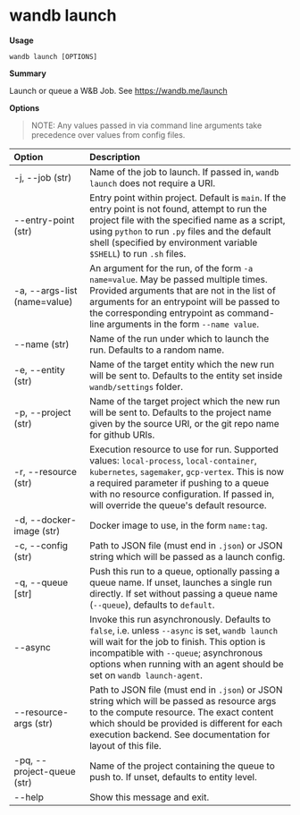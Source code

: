 # wandb launch

**Usage**

`wandb launch [OPTIONS]`

**Summary**

Launch or queue a W&B Job. See https://wandb.me/launch

**Options**

> NOTE: Any values passed in via command line arguments take precedence over values from config files.

| **Option**                   | **Description**                                                                                                                                                                                                                                                                    |
| :--------------------------- | :--------------------------------------------------------------------------------------------------------------------------------------------------------------------------------------------------------------------------------------------------------------------------------- |
| -j, --job (str)              | Name of the job to launch. If passed in, `wandb launch` does not require a URI.                                                                                                                                                                                                    |
| --entry-point (str)          | Entry point within project. Default is `main`. If the entry point is not found, attempt to run the project file with the specified name as a script, using `python` to run `.py` files and the default shell (specified by environment variable `$SHELL`) to run `.sh` files.      |
| -a, --args-list (name=value) | An argument for the run, of the form `-a name=value`. May be passed multiple times. Provided arguments that are not in the list of arguments for an entrypoint will be passed to the corresponding entrypoint as command-line arguments in the form `--name value`.                |
| --name (str)                 | Name of the run under which to launch the run. Defaults to a random name.                                                                                                                                                                                                          |
| -e, --entity (str)           | Name of the target entity which the new run will be sent to. Defaults to the entity set inside `wandb/settings` folder.                                                                                                                                                            |
| -p, --project (str)          | Name of the target project which the new run will be sent to. Defaults to the project name given by the source URI, or the git repo name for github URIs.                                                                                                                          |
| -r, --resource (str)         | Execution resource to use for run. Supported values: `local-process`, `local-container`, `kubernetes`, `sagemaker`, `gcp-vertex`. This is now a required parameter if pushing to a queue with no resource configuration. If passed in, will override the queue's default resource. |
| -d, --docker-image (str)     | Docker image to use, in the form `name:tag`.                                                                                                                                                                                                                                       |
| -c, --config (str)           | Path to JSON file (must end in `.json`) or JSON string which will be passed as a launch config.                                                                                                                                                                                    |
| -q, --queue [str]            | Push this run to a queue, optionally passing a queue name.  If unset, launches a single run directly. If set without passing a queue name (`--queue`), defaults to `default`.                                                                                                      |
| --async                      | Invoke this run asynchronously. Defaults to `false`, i.e. unless `--async` is set, `wandb launch` will wait for the job to finish. This option is incompatible with `--queue`; asynchronous options when running with an agent should be set on `wandb launch-agent`.              |
| --resource-args (str)        | Path to JSON file (must end in `.json`) or JSON string which will be passed as resource args to the compute resource. The exact content which should be provided is different for each execution backend. See documentation for layout of this file.                               |
| -pq, --project-queue (str)   | Name of the project containing the queue to push to. If unset, defaults to entity level.                                                                                                                                                                                           |
| --help                       | Show this message and exit.                                                                                                                                                                                                                                                        |
